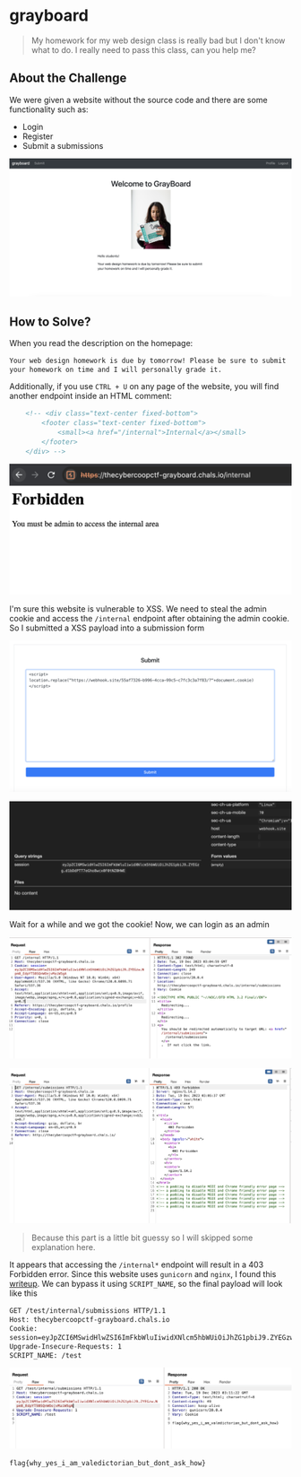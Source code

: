 # grayboard
> My homework for my web design class is really bad but I don't know what to do. I really need to pass this class, can you help me?

## About the Challenge
We were given a website without the source code and there are some functionality such as:

* Login
* Register
* Submit a submissions

![preview](images/preview.png)

## How to Solve?
When you read the description on the homepage:

```
Your web design homework is due by tomorrow! Please be sure to submit your homework on time and I will personally grade it.
```

Additionally, if you use `CTRL + U` on any page of the website, you will find another endpoint inside an HTML comment:

```html
    <!-- <div class="text-center fixed-bottom">
        <footer class="text-center fixed-bottom">
            <small><a href="/internal">Internal</a></small>
        </footer>
    </div> -->
```

![forbidden-access](images/forbidden-access.png)

I'm sure this website is vulnerable to XSS. We need to steal the admin cookie and access the `/internal` endpoint after obtaining the admin cookie. So I submitted a XSS payload into a submission form

![xss](images/xss.png)

![cookie](images/cookie.png)

Wait for a while and we got the cookie! Now, we can login as an admin

![internal](images/internal.png)

![nternal-redirect](images/internal-redirect.png)

> Because this part is a little bit guessy so I will skipped some explanation here.

It appears that accessing the `/internal*` endpoint will result in a 403 Forbidden error. Since this website uses `gunicorn` and `nginx`, I found this [writeup](https://ctf.zeyu2001.com/2021/csaw-ctf-qualification-round-2021/gatekeeping). We can bypass it using `SCRIPT_NAME`, so the final payload will look like this

```
GET /test/internal/submissions HTTP/1.1
Host: thecybercoopctf-grayboard.chals.io
Cookie: session=eyJpZCI6MSwidHlwZSI6ImFkbWluIiwidXNlcm5hbWUiOiJhZG1pbiJ9.ZYEGzw.Npm8_EdpYT5BSQnWOejvMaiW5gA
Upgrade-Insecure-Requests: 1
SCRIPT_NAME: /test
```

![flag](images/flag.png)

```
flag{why_yes_i_am_valedictorian_but_dont_ask_how}
```